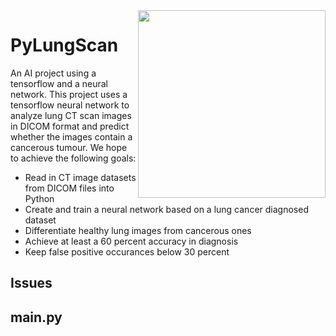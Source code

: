 <img src="https://www.shutterstock.com/image-photo/rude-doctor-healthcare-concept-middle-finger-71605888" align="right" width="300" height="300"/>

# PyLungScan
An AI project using a tensorflow and a neural network. This project uses a tensorflow neural network to 
analyze lung CT scan images in DICOM format and predict whether the images contain a cancerous tumour.
We hope to achieve the following goals:
 * Read in CT image datasets from DICOM files into Python
 * Create and train a neural network based on a lung cancer diagnosed dataset
 * Differentiate healthy lung images from cancerous ones
 * Achieve at least a 60 percent accuracy in diagnosis
 * Keep false positive occurances below 30 percent

## Issues

## main.py
